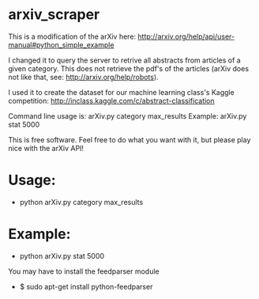 arxiv_scraper
==============

This is a modification of the arXiv here:
http://arxiv.org/help/api/user-manual#python_simple_example

I changed it to query the server to retrive all abstracts from articles
of a given category. This does not retrieve the pdf's of the articles 
(arXiv does not like that, see: http://arxiv.org/help/robots).

I used it to create the dataset for our machine learning class's Kaggle competition: 
http://inclass.kaggle.com/c/abstract-classification

Command line usage is: arXiv.py category max_results
Example: arXiv.py stat 5000

This is free software.  Feel free to do what you want
with it, but please play nice with the arXiv API!

# Usage:
- python arXiv.py category max_results

# Example:
- python arXiv.py stat 5000

You may have to install the feedparser module
- $ sudo apt-get install python-feedparser

